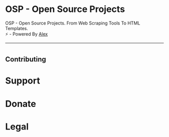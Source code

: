 # OSP - Open Source Projects
OSP - Open Source Projects. From Web Scraping Tools To HTML Templates.<br>
⚡ - Powered By <a href="https://www.instagram.com/aleex.it">Alex</a>

<hr>

# <h2>Contributing</h2>
# Support
# Donate
# Legal
